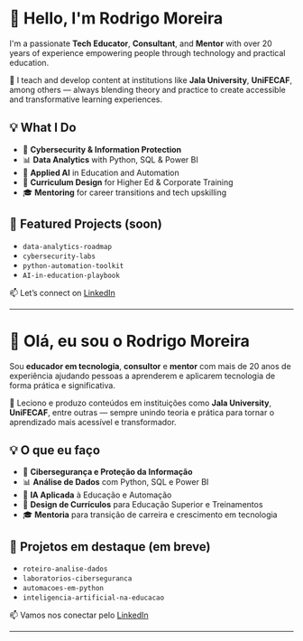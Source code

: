 # 👋 Hello, I'm Rodrigo Moreira

I'm a passionate **Tech Educator**, **Consultant**, and **Mentor** with over 20 years of experience empowering people through technology and practical education.

💼 I teach and develop content at institutions like **Jala University**, **UniFECAF**, among others — always blending theory and practice to create accessible and transformative learning experiences.

## 💡 What I Do
- 🔐 **Cybersecurity & Information Protection**
- 📊 **Data Analytics** with Python, SQL & Power BI
- 🤖 **Applied AI** in Education and Automation
- 🧠 **Curriculum Design** for Higher Ed & Corporate Training
- 🎓 **Mentoring** for career transitions and tech upskilling

## 📌 Featured Projects (soon)
- `data-analytics-roadmap`
- `cybersecurity-labs`
- `python-automation-toolkit`
- `AI-in-education-playbook`

📫 Let’s connect on [LinkedIn](https://www.linkedin.com/in/rodrigomoreiradossantos)

---

# 👋 Olá, eu sou o Rodrigo Moreira

Sou **educador em tecnologia**, **consultor** e **mentor** com mais de 20 anos de experiência ajudando pessoas a aprenderem e aplicarem tecnologia de forma prática e significativa.

💼 Leciono e produzo conteúdos em instituições como **Jala University**, **UniFECAF**, entre outras — sempre unindo teoria e prática para tornar o aprendizado mais acessível e transformador.

## 💡 O que eu faço
- 🔐 **Cibersegurança e Proteção da Informação**
- 📊 **Análise de Dados** com Python, SQL e Power BI
- 🤖 **IA Aplicada** à Educação e Automação
- 🧠 **Design de Currículos** para Educação Superior e Treinamentos
- 🎓 **Mentoria** para transição de carreira e crescimento em tecnologia

## 📌 Projetos em destaque (em breve)
- `roteiro-analise-dados`
- `laboratorios-ciberseguranca`
- `automacoes-em-python`
- `inteligencia-artificial-na-educacao`

📫 Vamos nos conectar pelo [LinkedIn](https://www.linkedin.com/in/rodrigomoreiradossantos)

---

